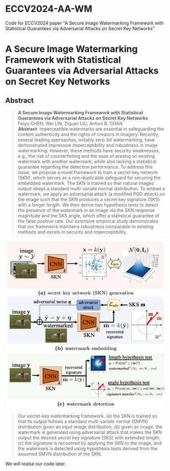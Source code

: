 # ECCV2024-AA-WM
Code for ECCV2024 paper "A Secure Image Watermarking Framework with Statistical Guarantees via Adversarial Attacks on Secret Key Networks"

# A Secure Image Watermarking Framework with Statistical Guarantees via Adversarial Attacks on Secret Key Networks


## Abstract

> **A Secure Image Watermarking Framework with Statistical Guarantees via Adversarial Attacks on Secret Key Networks**<br>
Feiyu CHEN, Wei LIN, Ziquan LIU, Antoni B. CHAN<br>
> **Abstract**: Imperceptible watermarks are essential in safeguarding the content authenticity and the rights of creators in imagery. Recently, several leading approaches, notably zero-bit watermarking, have demonstrated impressive imperceptibility and robustness in image watermarking. However, these methods have security weaknesses, e.g., the risk of counterfeiting and the ease of erasing an existing watermark with another watermark, while also lacking a statistical guarantee regarding the detection performance. To address this issue, we propose a novel framework to train a secret key network (SKN), which serves as a non-duplicable safeguard for securing the embedded watermark. The SKN is trained so that natural images' output obeys a standard multi-variate normal distribution. To embed a watermark, we apply an adversarial attack (a modified PGD attack) on the image such that the SKN produces a secret key signature (SKS) with a longer length. We then derive two hypothesis tests to detect the presence of the watermark in an image via the SKN response magnitude and the SKS angle, which offer a statistical guarantee of the false positive rate. Our extensive empirical study demonstrates that our framework maintains robustness comparable to existing methods and excels in security and imperceptibility.

<center>
  <img src="./images/model_arch.png" width="550"/>
</center>

> Our secret-key watermarking framework. (a) the SKN is trained so that its output follows a standard multi-variate normal (SMVN) distribution given an input image distribution; (b) given an  image, the watermark is generated using adversarial attack that makes the SKN output the desired secret key signature (SKS) with extended length; (c) the signature is recovered by applying the SKN to the image, and the watermark is detected using hypothesis tests derived from the assumed SMVN distribution of the SKN.

We will realse our code later.

